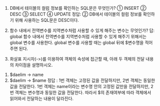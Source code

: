1. DB에서 테이블의 컬럼 정보를 확인하는 SQL문은 무엇인가?
① INSERT
② DESC
③ SELECT
④ UPDATE
정답: ②
DB에서 테이블의 컬럼 정보를 확인하기 위해 사용하는 SQL문은 DESC이다.

2. 함수 내에서 전역변수를 지역변수처럼 사용할 수 있게 해주는 변수는 무엇인가?
답: global
함수 내에서 전역변수를 지역변수처럼 사용할 수 있게 해주기 위해서는 global 변수를 사용한다.
global 변수를 사용할 때는 global 뒤에 $변수명을 적어주면 된다.

3. 화살표 지시자(->)를 이용하여 객체의 속성에 접근할 때, 아래 두 객체의 전달 내용의 차이점을 설명하시오.
1) $daelim -> name
2) $daelim -> $name
정답 : 1번 객체는 고정된 값을 전달하지만, 2번 객체는 동일한 값을 전달한다.
1번 객체는 name이라는 변수명 안의 고정된 값만을 전달하지만, 2번 객체는 변수명과 동일한 값을 전달한다.
따라서 $의 존재여부에 따라 객체에서 읽어와서 전달하는 내용이 달라진다.